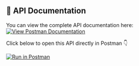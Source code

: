 ## 📘 API Documentation

You can view the complete API documentation here:  
[![View Postman Documentation](https://img.shields.io/badge/Postman-View%20Docs-orange?logo=postman)](https://documenter.getpostman.com/view/46135971/2sB3QGvCRe)

Click below to open this API directly in Postman 👇

[![Run in Postman](https://run.pstmn.io/button.svg)](https://god.gw.postman.com/run-collection/46135971-24419f24-01c0-46e8-8e64-0b8d475d0136?action=collection%2Ffork&source=rip_markdown&collection-url=entityId%3D46135971-24419f24-01c0-46e8-8e64-0b8d475d0136%26entityType%3Dcollection%26workspaceId%3D40371c04-9151-4dd0-8772-e9041a7cbcc3#?env%5BNew%20Environment%5D=W3sia2V5IjoidXJsIiwidmFsdWUiOiIiLCJlbmFibGVkIjp0cnVlLCJ0eXBlIjoiZGVmYXVsdCIsInNlc3Npb25WYWx1ZSI6IiIsImNvbXBsZXRlU2Vzc2lvblZhbHVlIjoiIiwic2Vzc2lvbkluZGV4IjowfSx7ImtleSI6ImlkIiwidmFsdWUiOiIiLCJlbmFibGVkIjp0cnVlLCJ0eXBlIjoiZGVmYXVsdCIsInNlc3Npb25WYWx1ZSI6IiIsImNvbXBsZXRlU2Vzc2lvblZhbHVlIjoiIiwic2Vzc2lvbkluZGV4IjoxfSx7ImtleSI6InByb2R1Y3RfaWQiLCJ2YWx1ZSI6IiIsImVuYWJsZWQiOnRydWUsInR5cGUiOiJkZWZhdWx0Iiwic2Vzc2lvblZhbHVlIjoiIiwiY29tcGxldGVTZXNzaW9uVmFsdWUiOiIiLCJzZXNzaW9uSW5kZXgiOjJ9XQ==)
